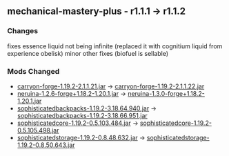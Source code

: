 ## mechanical-mastery-plus - r1.1.1 -> r1.1.2

### Changes
fixes essence liquid not being infinite (replaced it with cognitium liquid from experience obelisk)
minor other fixes (biofuel is sellable)

### Mods Changed

  * [carryon-forge-1.19.2-2.1.1.21.jar](https://www.curseforge.com/minecraft/mc-mods/carry-on/files/4729948) -> [carryon-forge-1.19.2-2.1.1.22.jar](https://www.curseforge.com/minecraft/mc-mods/carry-on/files/4882496)
  * [neruina-1.2.6-forge+1.18.2-1.20.1.jar](https://www.curseforge.com/minecraft/mc-mods/neruina/files/4806889) -> [neruina-1.3.0-forge+1.18.2-1.20.1.jar](https://www.curseforge.com/minecraft/mc-mods/neruina/files/4882278)
  * [sophisticatedbackpacks-1.19.2-3.18.64.940.jar](https://www.curseforge.com/minecraft/mc-mods/sophisticated-backpacks/files/4859686) -> [sophisticatedbackpacks-1.19.2-3.18.66.951.jar](https://www.curseforge.com/minecraft/mc-mods/sophisticated-backpacks/files/4882590)
  * [sophisticatedcore-1.19.2-0.5.103.484.jar](https://www.curseforge.com/minecraft/mc-mods/sophisticated-core/files/4859678) -> [sophisticatedcore-1.19.2-0.5.105.498.jar](https://www.curseforge.com/minecraft/mc-mods/sophisticated-core/files/4882573)
  * [sophisticatedstorage-1.19.2-0.8.48.632.jar](https://www.curseforge.com/minecraft/mc-mods/sophisticated-storage/files/4859702) -> [sophisticatedstorage-1.19.2-0.8.50.643.jar](https://www.curseforge.com/minecraft/mc-mods/sophisticated-storage/files/4882585)